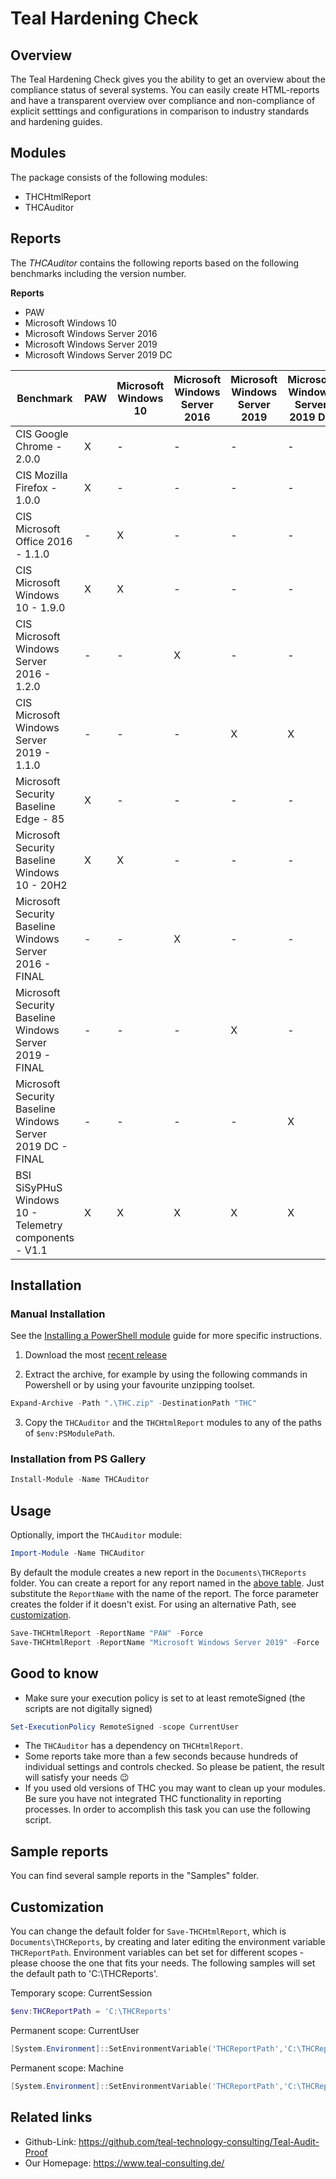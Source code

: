 # Teal Hardening Check

## Overview

The Teal Hardening Check gives you the ability to get an overview about the compliance
status of several systems. You can easily create HTML-reports and have a transparent overview over
compliance and non-compliance of explicit setttings and configurations in comparison to industry
standards and hardening guides. 

## Modules

The package consists of the following modules:

* THCHtmlReport
* THCAuditor

## Reports

The *THCAuditor* contains the following reports based on the following benchmarks including the version number. 

**Reports**
* PAW
* Microsoft Windows 10
* Microsoft Windows Server 2016
* Microsoft Windows Server 2019
* Microsoft Windows Server 2019 DC

Benchmark | PAW | Microsoft Windows 10 | Microsoft Windows Server 2016 | Microsoft Windows Server 2019 | Microsoft Windows Server 2019 DC 
--------- | -----| --- | -- | --- | -- 
CIS Google Chrome - 2.0.0 | X | - | - | - | - 
CIS Mozilla Firefox - 1.0.0 | X | - | - | - | - 
CIS Microsoft Office 2016 - 1.1.0 | - | X | - | - | - 
CIS Microsoft Windows 10 - 1.9.0| X | X | - | - | -
CIS Microsoft Windows Server 2016 - 1.2.0 | - | - | X | - | - 
CIS Microsoft Windows Server 2019 - 1.1.0 | - | - | - | X | X
Microsoft Security Baseline Edge - 85 | X | - | - | - | - 
Microsoft Security Baseline Windows 10 - 20H2 | X | X | - | - | - 
Microsoft Security Baseline Windows Server 2016 - FINAL | - | - | X | - | -
Microsoft Security Baseline Windows Server 2019 - FINAL | - | - | - | X | -
Microsoft Security Baseline Windows Server 2019 DC - FINAL | - | - | - | - | X
BSI SiSyPHuS Windows 10 - Telemetry components - V1.1 | X | X | X | X | X


## Installation

### Manual Installation

See the [Installing a PowerShell module](https://docs.microsoft.com/en-us/powershell/scripting/developer/module/installing-a-powershell-module) guide for more specific instructions.

1. Download the most [recent release](https://github.com/teal-technology-consulting/Audit-Test-Automation/releases/latest)

2. Extract the archive, for example by using the following commands in Powershell or by using your favourite unzipping toolset.

```Powershell
Expand-Archive -Path ".\THC.zip" -DestinationPath "THC"
```
3. Copy the `THCAuditor` and the `THCHtmlReport` modules to any of the paths of `$env:PSModulePath`.

### Installation from PS Gallery

```Powershell
Install-Module -Name THCAuditor
```

## Usage

Optionally, import the `THCAuditor` module:

```Powershell
Import-Module -Name THCAuditor
```

By default the module creates a new report in the `Documents\THCReports` folder. You can create a report for any report named in the [above table](#reports). Just substitute the `ReportName` with the name of the report.
The force parameter creates the folder if it doesn't exist. For using an alternative Path, see [customization](#customization).

```Powershell
Save-THCHtmlReport -ReportName "PAW" -Force
Save-THCHtmlReport -ReportName "Microsoft Windows Server 2019" -Force
```

## Good to know

* Make sure your execution policy is set to at least remoteSigned (the scripts are not digitally signed)

```powershell
Set-ExecutionPolicy RemoteSigned -scope CurrentUser
```

* The `THCAuditor` has a dependency on `THCHtmlReport`.
* Some reports take more than a few seconds because hundreds of individual settings and controls checked. So please be patient, the result will satisfy your needs 😉
* If you used old versions of THC you may want to clean up your modules. Be sure you have not integrated THC functionality in reporting processes. In order to accomplish this task you can use the following script.


## Sample reports

You can find several sample reports in the "Samples" folder.

## Customization

You can change the default folder for `Save-THCHtmlReport`, which is `Documents\THCReports`, by creating and later editing the environment variable `THCReportPath`. 
Environment variables can bet set for different scopes - please choose the one that fits your needs. The following samples will set the default path to 'C:\THCReports'.

Temporary scope: CurrentSession
```Powershell
$env:THCReportPath = 'C:\THCReports'
```

Permanent scope: CurrentUser
```Powershell
[System.Environment]::SetEnvironmentVariable('THCReportPath','C:\THCReports',[System.EnvironmentVariableTarget]::User)
```
Permanent scope: Machine
```Powershell
[System.Environment]::SetEnvironmentVariable('THCReportPath','C:\THCReports',[System.EnvironmentVariableTarget]::Machine)
```

 ## Related links

* Github-Link: https://github.com/teal-technology-consulting/Teal-Audit-Proof
* Our Homepage: https://www.teal-consulting.de/

